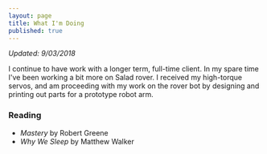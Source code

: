 ```yaml
---
layout: page
title: What I'm Doing
published: true
---
```

*Updated: 9/03/2018*

I continue to have work with a longer term, full-time client. In my spare time I've been working a bit more on Salad rover. I received my high-torque servos, and am proceeding with my work on the rover bot by designing and printing out parts for a prototype robot arm.

### Reading
* *Mastery* by Robert Greene
* *Why We Sleep* by Matthew Walker
